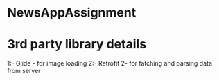 # NewsAppAssignment

# 3rd party library details
  
  1:- Glide - for image loading 
  2:- Retrofit 2- for fatching and parsing data from server

